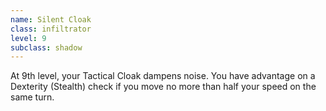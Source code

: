 ```yaml
---
name: Silent Cloak
class: infiltrator
level: 9
subclass: shadow
---
```

At 9th level, your Tactical Cloak dampens noise. You have advantage on a Dexterity (Stealth) check if you move no more than half your
speed on the same turn.
